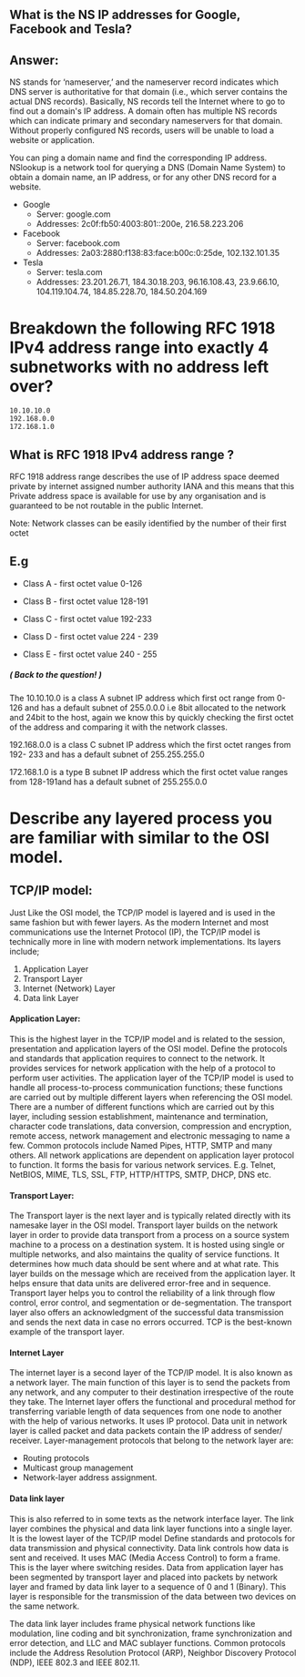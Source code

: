 ## What is the NS IP addresses for Google, Facebook and Tesla?
## Answer:
NS stands for ‘nameserver,’ and the nameserver record indicates which DNS server is 
authoritative for that domain (i.e., which server contains the actual DNS records). 
Basically, NS records tell the Internet where to go to find out a domain's IP address. A 
domain often has multiple NS records which can indicate primary and secondary 
nameservers for that domain. Without properly configured NS records, users will be 
unable to load a website or application.

You can ping a domain name and find the corresponding IP address.
NSlookup is a network tool for querying a DNS (Domain Name System) to obtain a 
domain name, an IP address, or for any other DNS record for a website.
- Google 
    - Server: google.com
     - Addresses: 2c0f:fb50:4003:801::200e, 
 216.58.223.206
- Facebook 
     - Server: facebook.com
     - Addresses: 2a03:2880:f138:83:face:b00c:0:25de, 
 102.132.101.35
- Tesla 
    - Server: tesla.com
     - Addresses: 23.201.26.71, 
 184.30.18.203, 
 96.16.108.43, 
 23.9.66.10, 
 104.119.104.74, 
 184.85.228.70, 
 184.50.204.169


# Breakdown the following RFC 1918 IPv4 address range into exactly 4 subnetworks with no address left over?
    10.10.10.0
    192.168.0.0
    172.168.1.0




## What is RFC 1918 IPv4  address range ? 

RFC 1918 address range describes the use of IP address space deemed private by internet assigned number authority IANA and this means that this Private address space is available for use by any organisation and is guaranteed to be not routable in the public Internet. 

Note: Network classes can be easily identified by the number of their first octet 

## E.g

- Class A - first octet value 
0-126

- Class B - first octet value
128-191

- Class C - first octet value
192-233

- Class D - first octet value 
224 - 239

- Class E - first octet value 
240 - 255

##### ( Back to the question! )

The 10.10.10.0 is a class A subnet IP address which first oct range from 0-126 and has a default subnet of 255.0.0.0 i.e 8bit allocated to the network and 24bit to the host, again we know this by quickly checking the first octet of the address and comparing it with the network classes.

192.168.0.0 is a class C  subnet IP address which the first octet ranges from 192- 233 and has a default subnet of 
255.255.255.0

172.168.1.0  is a type B subnet IP address which the  first octet value ranges from 128-191and has a default subnet of 255.255.0.0






# Describe any layered process you are familiar with similar to the OSI model.
## TCP/IP model: 
Just Like the OSI model, the TCP/IP model is layered and is used in the same fashion but 
with fewer layers. As the modern Internet and most communications use the Internet 
Protocol (IP), the TCP/IP model is technically more in line with modern network 
implementations. Its layers include;
1. Application Layer
2. Transport Layer
3. Internet (Network) Layer
4. Data link Layer

#### Application Layer: 
This is the highest layer in the TCP/IP model and is related to the session, 
presentation and application layers of the OSI model. Define the protocols and 
standards that application requires to connect to the network. It provides services for 
network application with the help of a protocol to perform user activities. The 
application layer of the TCP/IP model is used to handle all process-to-process 
communication functions; these functions are carried out by multiple different layers 
when referencing the OSI model. There are a number of different functions which are 
carried out by this layer, including session establishment, maintenance and 
termination, character code translations, data conversion, compression and 
encryption, remote access, network management and electronic messaging to name 
a few. Common protocols include Named Pipes, HTTP, SMTP and many others. All 
network applications are dependent on application layer protocol to function. It forms 
the basis for various network services. E.g. Telnet, NetBIOS, MIME, TLS, SSL, FTP,
HTTP/HTTPS, SMTP, DHCP, DNS etc.
#### Transport Layer: 
The Transport layer is the next layer and is typically related directly 
with its namesake layer in the OSI model. Transport layer builds on the network layer 
in order to provide data transport from a process on a source system machine to a process on a destination system. It is hosted using single or multiple networks, and 
also maintains the quality of service functions.
It determines how much data should be sent where and at what rate. This layer builds 
on the message which are received from the application layer. It helps ensure that data 
units are delivered error-free and in sequence.
Transport layer helps you to control the reliability of a link through flow control, error 
control, and segmentation or de-segmentation.
The transport layer also offers an acknowledgment of the successful data transmission 
and sends the next data in case no errors occurred. TCP is the best-known example of 
the transport layer.
#### Internet Layer
The internet layer is a second layer of the TCP/IP model. It is also known as a network 
layer. The main function of this layer is to send the packets from any network, and any 
computer to their destination irrespective of the route they take.
The Internet layer offers the functional and procedural method for transferring 
variable length of data sequences from one node to another with the help of various 
networks.
It uses IP protocol. Data unit in network layer is called packet and data packets contain 
the IP address of sender/ receiver.
Layer-management protocols that belong to the network layer are:
- Routing protocols
- Multicast group management
- Network-layer address assignment.
#### Data link layer
This is also referred to in some texts as the network interface layer. The link layer 
combines the physical and data link layer functions into a single layer.
It is the lowest layer of the TCP/IP model Define standards and protocols for data 
transmission and physical connectivity. Data link controls how data is sent and received. It uses MAC (Media Access Control) to form a frame. This is the layer where 
switching resides. Data from application layer has been segmented by transport layer 
and placed into packets by network layer and framed by data link layer to a sequence 
of 0 and 1 (Binary). This layer is responsible for the transmission of the data between 
two devices on the same network.

The data link layer includes frame physical network functions like modulation, line 
coding and bit synchronization, frame synchronization and error detection, and LLC 
and MAC sublayer functions. Common protocols include the Address Resolution 
Protocol (ARP), Neighbor Discovery Protocol (NDP), IEEE 802.3 and IEEE 802.11.
